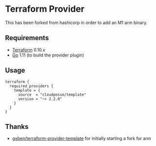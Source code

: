 Terraform Provider
==================

This has been forked from hashicorp in order to add an M1 arm binary.

Requirements
------------

-	[Terraform](https://www.terraform.io/downloads.html) 0.10.x
-	[Go](https://golang.org/doc/install) 1.11 (to build the provider plugin)

Usage
---------------------

```hcl
terraform {
  required_providers {
    template = {
      source  = "cloudposse/template"
      version = "~> 2.2.0"
    }
  }
}
```

Thanks
---------------------

- [gxben/terraform-provider-template](https://github.com/gxben/terraform-provider-template) for initially starting a fork for arm
